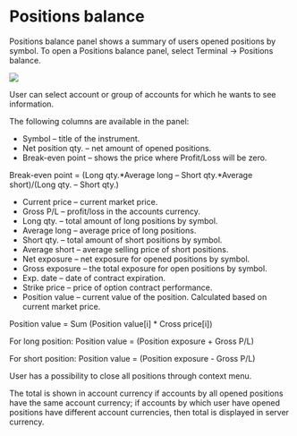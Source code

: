 # Positions balance

Positions balance panel shows a summary of users opened positions by symbol. To open a Positions balance panel, select Terminal -&gt; Positions balance.

![](../../../.gitbook/assets/14%20%281%29.png)

User can select account or group of accounts for which he wants to see information.

The following columns are available in the panel:

* Symbol – title of the instrument.
* Net position qty. – net amount of opened positions.
* Break-even point – shows the price where Profit/Loss will be zero.

Break-even point = \(Long qty.\*Average long – Short qty.\*Average short\)/\(Long qty. – Short qty.\)

* Current price – current market price.
* Gross P/L – profit/loss in the accounts currency.
* Long qty. – total amount of long positions by symbol.
* Average long – average price of long positions.
* Short qty. – total amount of short positions by symbol.
* Average short – average selling price of short positions.
* Net exposure – net exposure for opened positions by symbol.
* Gross exposure – the total exposure for open positions by symbol.
* Exp. date – date of contract expiration.
* Strike price – price of option contract performance.
* Position value – current value of the position. Calculated based on current market price.

Position value = Sum \(Position value\[i\] \* Cross price\[i\]\)

For long position: Position value = \(Position exposure + Gross P/L\)

For short position: Position value = \(Position exposure - Gross P/L\)

User has a possibility to close all positions through context menu.

The total is shown in account currency if accounts by all opened positions have the same account currency; if accounts by which user have opened positions have different account currencies, then total is displayed in server currency.

